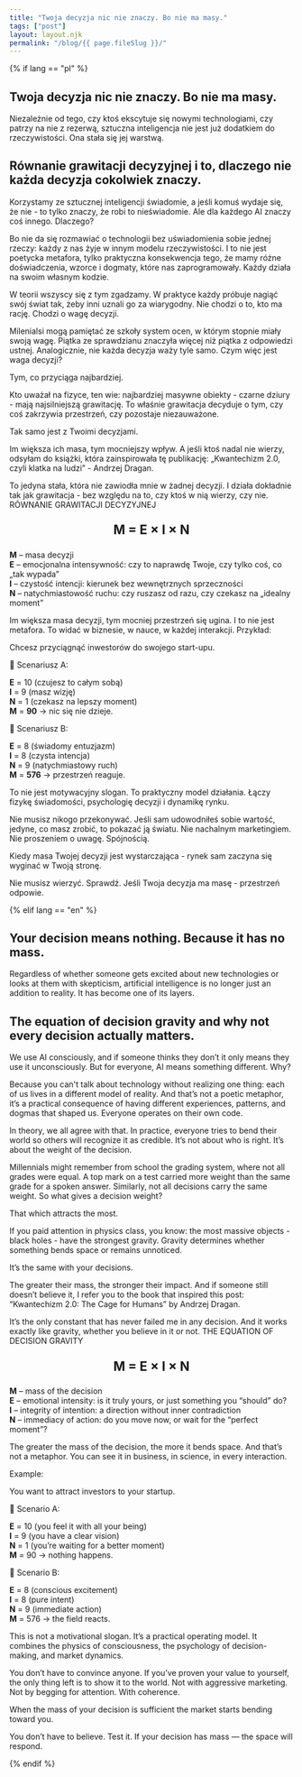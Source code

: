 ```yaml
---
title: "Twoja decyzja nic nie znaczy. Bo nie ma masy."
tags: ["post"]
layout: layout.njk
permalink: "/blog/{{ page.fileSlug }}/"
---
```


<div class="blog-container">

{% if lang == "pl" %}

## Twoja decyzja nic nie znaczy. Bo nie ma masy.
Niezależnie od tego, czy ktoś ekscytuje się nowymi technologiami, czy patrzy na nie z rezerwą, sztuczna inteligencja nie jest już dodatkiem do rzeczywistości. Ona stała się jej warstwą.

## Równanie grawitacji decyzyjnej i to, dlaczego nie każda decyzja cokolwiek znaczy.

Korzystamy ze sztucznej inteligencji świadomie, a jeśli komuś wydaje się, że nie - to tylko znaczy, że robi to nieświadomie. Ale dla każdego AI znaczy coś innego. Dlaczego?

Bo nie da się rozmawiać o technologii bez uświadomienia sobie jednej rzeczy: każdy z nas żyje w innym modelu rzeczywistości. I to nie jest poetycka metafora, tylko praktyczna konsekwencja tego, że mamy różne doświadczenia, wzorce i dogmaty, które nas zaprogramowały. Każdy działa na swoim własnym kodzie.

W teorii wszyscy się z tym zgadzamy. W praktyce każdy próbuje nagiąć swój świat tak, żeby inni uznali go za wiarygodny. Nie chodzi o to, kto ma rację. Chodzi o wagę decyzji.

Milenialsi mogą pamiętać ze szkoły system ocen, w którym stopnie miały swoją wagę. Piątka ze sprawdzianu znaczyła więcej niż piątka z odpowiedzi ustnej. Analogicznie, nie każda decyzja waży tyle samo.
Czym więc jest waga decyzji?

Tym, co przyciąga najbardziej.

Kto uważał na fizyce, ten wie: najbardziej masywne obiekty - czarne dziury - mają najsilniejszą grawitację. To właśnie grawitacja decyduje o tym, czy coś zakrzywia przestrzeń, czy pozostaje niezauważone.

Tak samo jest z Twoimi decyzjami.

Im większa ich masa, tym mocniejszy wpływ.
A jeśli ktoś nadal nie wierzy, odsyłam do książki, która zainspirowała tę publikację:
„Kwantechizm 2.0, czyli klatka na ludzi” - Andrzej Dragan.

To jedyna stała, która nie zawiodła mnie w żadnej decyzji. I działa dokładnie tak jak grawitacja - bez względu na to, czy ktoś w nią wierzy, czy nie.
RÓWNANIE GRAWITACJI DECYZYJNEJ

<p style="text-align: center; font-size: 1.6em; font-weight: bold; margin: 1em 0;">
  M = E × I × N
</p>

**M** – masa decyzji  
**E** – emocjonalna intensywność: czy to naprawdę Twoje, czy tylko coś, co „tak wypada”  
**I** – czystość intencji: kierunek bez wewnętrznych sprzeczności  
**N** – natychmiastowość ruchu: czy ruszasz od razu, czy czekasz na „idealny moment”

Im większa masa decyzji, tym mocniej przestrzeń się ugina.
I to nie jest metafora. To widać w biznesie, w nauce, w każdej interakcji.
Przykład:

Chcesz przyciągnąć inwestorów do swojego start-upu.

🔹 Scenariusz A:

**E** = 10 (czujesz to całym sobą)  
**I** = 9 (masz wizję)  
**N** = 1 (czekasz na lepszy moment)  
**M** = **90** → nic się nie dzieje.

🔹 Scenariusz B:

**E** = 8 (świadomy entuzjazm)  
**I** = 8 (czysta intencja)  
**N** = 9 (natychmiastowy ruch)  
**M** = **576** → przestrzeń reaguje.

To nie jest motywacyjny slogan. To praktyczny model działania.
Łączy fizykę świadomości, psychologię decyzji i dynamikę rynku.

Nie musisz nikogo przekonywać.
Jeśli sam udowodniłeś sobie wartość, jedyne, co masz zrobić, to pokazać ją światu. Nie nachalnym marketingiem. Nie proszeniem o uwagę. Spójnością.

Kiedy masa Twojej decyzji jest wystarczająca - rynek sam zaczyna się wyginać w Twoją stronę.

Nie musisz wierzyć. Sprawdź.
Jeśli Twoja decyzja ma masę - przestrzeń odpowie.

{% elif lang == "en" %}

## Your decision means nothing. Because it has no mass.

Regardless of whether someone gets excited about new technologies or looks at them with skepticism, artificial intelligence is no longer just an addition to reality. It has become one of its layers.

## The equation of decision gravity and why not every decision actually matters.

We use AI consciously, and if someone thinks they don’t it only means they use it unconsciously. But for everyone, AI means something different. Why?

Because you can't talk about technology without realizing one thing: each of us lives in a different model of reality. And that’s not a poetic metaphor, it’s a practical consequence of having different experiences, patterns, and dogmas that shaped us. Everyone operates on their own code.

In theory, we all agree with that. In practice, everyone tries to bend their world so others will recognize it as credible. It’s not about who is right. It’s about the weight of the decision.

Millennials might remember from school the grading system, where not all grades were equal. A top mark on a test carried more weight than the same grade for a spoken answer. Similarly, not all decisions carry the same weight.
So what gives a decision weight?

That which attracts the most.

If you paid attention in physics class, you know: the most massive objects - black holes - have the strongest gravity. Gravity determines whether something bends space or remains unnoticed.

It’s the same with your decisions.

The greater their mass, the stronger their impact.
And if someone still doesn’t believe it, I refer you to the book that inspired this post: “Kwantechizm 2.0: The Cage for Humans” by Andrzej Dragan.

It’s the only constant that has never failed me in any decision. And it works exactly like gravity, whether you believe in it or not.
THE EQUATION OF DECISION GRAVITY

<p style="text-align: center; font-size: 1.6em; font-weight: bold; margin: 1em 0;">
  M = E × I × N
</p>

**M** – mass of the decision  
**E** – emotional intensity: is it truly yours, or just something you “should” do?  
**I** – integrity of intention: a direction without inner contradiction  
**N** – immediacy of action: do you move now, or wait for the “perfect moment”?

The greater the mass of the decision, the more it bends space.
And that’s not a metaphor.
You can see it in business, in science, in every interaction.

Example:

You want to attract investors to your startup.

🔹 Scenario A:

**E** = 10 (you feel it with all your being)  
**I** = 9 (you have a clear vision)  
**N** = 1 (you’re waiting for a better moment)  
**M** = 90 → nothing happens.

🔹 Scenario B:

**E** = 8 (conscious excitement)  
**I** = 8 (pure intent)  
**N** = 9 (immediate action)  
**M** = 576 → the field reacts.  

This is not a motivational slogan.
It’s a practical operating model.
It combines the physics of consciousness, the psychology of decision-making, and market dynamics.

You don’t have to convince anyone.
If you’ve proven your value to yourself, the only thing left is to show it to the world.
Not with aggressive marketing.
Not by begging for attention.
With coherence.

When the mass of your decision is sufficient
the market starts bending toward you.

You don’t have to believe.
Test it.
If your decision has mass — the space will respond.

{% endif %}

</div>
